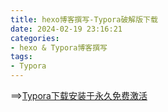 ```yaml
---
title: hexo博客撰写-Typora破解版下载
date: 2024-02-19 23:16:21
categories:
- hexo & Typora博客撰写
tags:
- Typora
---
```


==>[Typora下载安装于永久免费激活](https://www.cnblogs.com/Simon-Wu/p/17976330)
